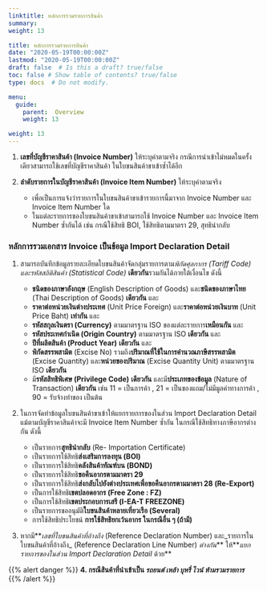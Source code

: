```yaml
---
linktitle: หลักการรวมรายการสินค้า
summary: 
weight: 13

title: หลักการรวมรายการสินค้า
date: "2020-05-19T00:00:00Z"
lastmod: "2020-05-19T00:00:00Z"
draft: false  # Is this a draft? true/false
toc: false # Show table of contents? true/false
type: docs  # Do not modify.

menu:
  guide:
    parent:  Overview
    weight: 13

weight: 13
---
```



1. **เลขที่บัญชีราคาสินค้า (Invoice  Number)** ให้ระบุค่าตามจริง กรณีการนำเข้าไม่หมดในครั้งเดียวสามารถใช้เลขที่บัญชีราคาสินค้า ในใบขนสินค้าขาเข้าซ้ำได้อีก

2. **ลำดับรายการในบัญชีราคาสินค้า  (Invoice Item Number)** ให้ระบุค่าตามจริง
	- เพื่อเป็นการแจ้งว่ารายการในใบขนสินค้าขาเข้ารายการนี้มาจาก Invoice Number และ Invoice Item Number ใด
	- ในแต่ละรายการของใบขนสินค้าขาเข้าสามารถใช้ Invoice Number และ Invoice Item Number ซ้ำกันได้ เช่น กรณีใช้สิทธิ BOI, ใช้สิทธิตามมาตรา 29, สุทธินำกลับ

### หลักการรวมเอกสาร Invoice เป็นข้อมูล Import Declaration Detail

1. สามารถบันทึกข้อมูลรายละเอียดใบขนสินค้าจัดกลุ่มรายการตาม*พิกัดศุลกากร (Tariff Code) และรหัสสถิติสินค้า (Statistical Code)* **เดียวกัน**รวมกันได้ภายใต้เงื่อนไข ดังนี้

   - **ชนิดของภาษาอังกฤษ** (English Description of Goods) และ**ชนิดของภาษาไทย**  (Thai Description of Goods) **เดียวกัน** และ
   - **ราคาต่อหน่วยเงินต่างประเทศ** (Unit Price Foreign) และ**ราคาต่อหน่วยเงินบาท** (Unit Price Baht) **เท่ากัน** และ
   - **รหัสสกุลเงินตรา (Currency)** ตามมาตรฐาน ISO ของแต่ละรายการ**เหมือนกัน** และ
   - **รหัสประเทศกำเนิด (Origin Country)** ตามมาตรฐาน ISO **เดียวกัน** และ
   - **ปีที่ผลิตสินค้า (Product Year)** **เดียวกัน** และ
   - **พิกัดสรรพสามิต** (Excise No) รวมถึง**ปริมาณที่ใช้ในการคำนวณภาษีสรรพสามิต** (Excise Quantity) และ**หน่วยของปริมาณ** (Excise Quantity Unit) ตามมาตรฐาน ISO **เดียวกัน**
   - มี**รหัสสิทธิพิเศษ (Privilege Code)** **เดียวกัน** และมี**ประเภทของข้อมูล** (Nature of Transaction) **เดียวกัน** เช่น 11 = เป็นการค้า , 21 = เป็นของแถม/ไม่มีมูลค่าทางการค้า , 90 = รับจ้างทำของ  เป็นต้น
  
2. ในการจัดทำข้อมูลใบขนสินค้าขาเข้าให้แยกรายการของในส่วน Import Declaration Detail แม้ตามบัญชีราคาสินค้าจะมี Invoice Item Number ซ้ำกัน ในกรณีใช้สิทธิทางภาษีอากรต่างกัน ดังนี้

   - เป็นรายการ**สุทธินำกลับ** (Re- Importation Certificate)
   - เป็นรายการใช้สิทธิ**ส่งเสริมการลงทุน (BOI)**
   - เป็นรายการใช้สิทธิ**คลังสินค้าทัณฑ์บน (BOND)**
   - เป็นรายการใช้สิทธิ**ขอคืนอากรตามมาตรา 29**
   - เป็นรายการใช้สิทธิ**ส่งกลับไปยังต่างประเทศเพื่อขอคืนอากรตามมาตรา 28 (Re-Export)**
   - เป็นการใช้สิทธิ**เขตปลอดอากร (Free Zone : FZ)**
   - เป็นการใช้สิทธิ**เขตประกอบการเสรี (I-EA-T FREEZONE)**
   - เป็นรายการขออนุมัติ**ใบขนสินค้าหลายเที่ยวเรือ (Several)**
   - การใช้สิทธิประโยชน์ **การใช้สิทธิยกเว้นอากร ในกรณีอื่น ๆ (ถ้ามี)**

3. หากมี**_เลขที่ใบขนสินค้าที่อ้างถึง_ (Reference Declaration Number) และ_รายการในใบขนสินค้าที่อ้างถึง_ (Reference Declaration Line Number) _ต่างกัน_** ให้**_แยกรายการของในส่วน Import Declaration Detail_ ด้วย**


{{% alert danger %}}
**4. กรณีสินค้าที่นำเข้าเป็น _รถยนต์ เหล้า บุหรี่ ไวน์ ห้ามรวมรายการ_**  
{{% /alert %}}
